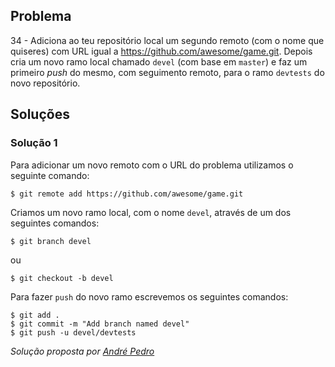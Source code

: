 ## Problema

34 - Adiciona ao teu repositório local um segundo remoto (com o nome que
quiseres) com URL igual a https://github.com/awesome/game.git. Depois cria um
novo ramo local chamado `devel` (com base em `master`) e faz um primeiro _push_
do mesmo, com seguimento remoto, para o ramo `devtests` do novo repositório.

## Soluções

### Solução 1

Para adicionar um novo remoto com o URL do problema utilizamos o seguinte comando:

```
$ git remote add https://github.com/awesome/game.git
```

Criamos um novo ramo local, com o nome `devel`, através de um dos seguintes comandos:

```
$ git branch devel
```
ou

```
$ git checkout -b devel
```

Para fazer `push` do novo ramo escrevemos os seguintes comandos:

```
$ git add .
$ git commit -m "Add branch named devel"
$ git push -u devel/devtests
```


*Solução proposta por [André Pedro](https://github.com/andre-pedro)*